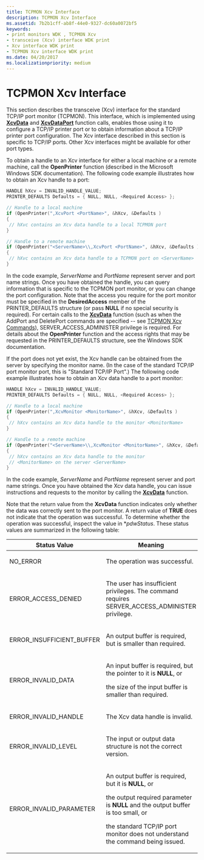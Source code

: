 ```yaml
---
title: TCPMON Xcv Interface
description: TCPMON Xcv Interface
ms.assetid: 7b2b1cff-ab8f-44e0-9327-dc60a0072bf5
keywords:
- print monitors WDK , TCPMON Xcv
- transceive (Xcv) interface WDK print
- Xcv interface WDK print
- TCPMON Xcv interface WDK print
ms.date: 04/20/2017
ms.localizationpriority: medium
---
```


# TCPMON Xcv Interface





This section describes the transceive (Xcv) interface for the standard TCP/IP port monitor (TCPMON). This interface, which is implemented using [**XcvData**](/previous-versions/ff564255(v=vs.85)) and [**XcvDataPort**](/windows-hardware/drivers/ddi/winsplp/nf-winsplp-xcvdataport) function calls, enables those using it to configure a TCP/IP printer port or to obtain information about a TCP/IP printer port configuration. The Xcv interface described in this section is specific to TCP/IP ports. Other Xcv interfaces might be available for other port types.

To obtain a handle to an Xcv interface for either a local machine or a remote machine, call the **OpenPrinter** function (described in the Microsoft Windows SDK documentation). The following code example illustrates how to obtain an Xcv handle to a port:

```cpp
HANDLE hXcv = INVALID_HANDLE_VALUE;
PRINTER_DEFAULTS Defaults = { NULL, NULL, <Required Access> };

// Handle to a local machine
if (OpenPrinter(",XcvPort <PortName>", &hXcv, &Defaults )
{
 // hXvc contains an Xcv data handle to a local TCPMON port
}

// Handle to a remote machine
if (OpenPrinter("<ServerName>\\,XcvPort <PortName>", &hXcv, &Defaults )
{
 // hXvc contains an Xcv data handle to a TCPMON port on <ServerName>
}
```

In the code example, *ServerName* and *PortName* represent server and port name strings. Once you have obtained the handle, you can query information that is specific to the TCPMON port monitor, or you can change the port configuration. Note that the access you require for the port monitor must be specified in the **DesiredAccess** member of the PRINTER\_DEFAULTS structure (or pass **NULL** if no special security is required). For certain calls to the [**XcvData**](/previous-versions/ff564255(v=vs.85)) function (such as when the AddPort and DeletePort commands are specified -- see [TCPMON Xcv Commands](tcpmon-xcv-commands.md)), SERVER\_ACCESS\_ADMINISTER privilege is required. For details about the **OpenPrinter** function and the access rights that may be requested in the PRINTER\_DEFAULTS structure, see the Windows SDK documentation.

If the port does not yet exist, the Xcv handle can be obtained from the server by specifying the monitor name. (In the case of the standard TCP/IP port monitor port, this is "Standard TCP/IP Port".) The following code example illustrates how to obtain an Xcv data handle to a port monitor:

```cpp
HANDLE hXcv = INVALID_HANDLE_VALUE;
PRINTER_DEFAULTS Defaults = { NULL, NULL, <Required Access> };

// Handle to a local machine
if (OpenPrinter(",XcvMonitor <MonitorName>", &hXcv, &Defaults )
{
 // hXcv contains an Xcv data handle to the monitor <MonitorName>
}

// Handle to a remote machine
if (OpenPrinter("<ServerName>\\,XcvMonitor <MonitorName>", &hXcv, &Defaults )
{
 // hXcv contains an Xcv data handle to the monitor 
 // <MonitorName> on the server <ServerName>
}
```

In the code example, *ServerName* and *PortName* represent server and port name strings. Once you have obtained the Xcv data handle, you can issue instructions and requests to the monitor by calling the [**XcvData**](/previous-versions/ff564255(v=vs.85)) function.

Note that the return value from the **XcvData** function indicates only whether the data was correctly sent to the port monitor. A return value of **TRUE** does not indicate that the operation was successful. To determine whether the operation was successful, inspect the value in \**pdwStatus*. These status values are summarized in the following table:

<table>
<colgroup>
<col width="50%" />
<col width="50%" />
</colgroup>
<thead>
<tr class="header">
<th>Status Value</th>
<th>Meaning</th>
</tr>
</thead>
<tbody>
<tr class="odd">
<td><p>NO_ERROR</p></td>
<td><p>The operation was successful.</p></td>
</tr>
<tr class="even">
<td><p>ERROR_ACCESS_DENIED</p></td>
<td><p>The user has insufficient privileges. The command requires SERVER_ACCESS_ADMINISTER privilege.</p></td>
</tr>
<tr class="odd">
<td><p>ERROR_INSUFFICIENT_BUFFER</p></td>
<td><p>An output buffer is required, but is smaller than required.</p></td>
</tr>
<tr class="even">
<td><p>ERROR_INVALID_DATA</p></td>
<td><p>An input buffer is required, but the pointer to it is <strong>NULL</strong>, or</p>
<p>the size of the input buffer is smaller than required.</p></td>
</tr>
<tr class="odd">
<td><p>ERROR_INVALID_HANDLE</p></td>
<td><p>The Xcv data handle is invalid.</p></td>
</tr>
<tr class="even">
<td><p>ERROR_INVALID_LEVEL</p></td>
<td><p>The input or output data structure is not the correct version.</p></td>
</tr>
<tr class="odd">
<td><p>ERROR_INVALID_PARAMETER</p></td>
<td><p>An output buffer is required, but it is <strong>NULL</strong>, or</p>
<p>the output required parameter is <strong>NULL</strong> and the output buffer is too small, or</p>
<p>the standard TCP/IP port monitor does not understand the command being issued.</p></td>
</tr>
</tbody>
</table>

 

 

